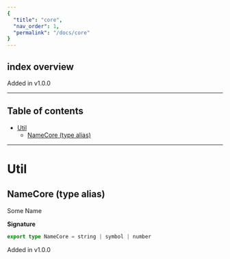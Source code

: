 ```yaml
---
{
  "title": "core",
  "nav_order": 1,
  "permalink": "/docs/core"
}
---
```


## index overview

Added in v1.0.0

---

<h2 class="text-delta">Table of contents</h2>

- [Util](#util)
  - [NameCore (type alias)](#namecore-type-alias)

---

# Util

## NameCore (type alias)

Some Name

**Signature**

```ts
export type NameCore = string | symbol | number
```

Added in v1.0.0
